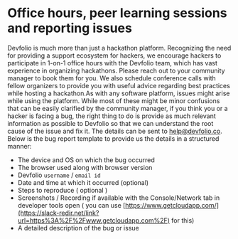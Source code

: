 # Office hours, peer learning sessions and reporting issues

Devfolio is much more than just a hackathon platform. Recognizing the need for providing a support ecosystem for hackers, we encourage hackers to participate in 1-on-1 office hours with the Devfolio team, which has vast experience in organizing hackathons. Please reach out to your community manager to book them for you. We also schedule conference calls with fellow organizers to provide you with useful advice regarding best practices while hosting a hackathon.As with any software platform, issues might arise while using the platform. While most of these might be minor confusions that can be easily clarified by the community manager, if you think you or a hacker is facing a bug, the right thing to do is provide as much relevant information as possible to Devfolio so that we can understand the root cause of the issue and fix it. The details can be sent to help@devfolio.co.  
Below is the bug report template to provide us the details in a structured manner:

* The device and OS on which the bug occurred
* The browser used along with browser version
* Devfolio `username` / `email id`
* Date and time at which it occurred \(optional\)
* Steps to reproduce \( optional \)
* Screenshots / Recording if available with the Console/Network tab in developer tools open \( you can use [https://www.getcloudapp.com/](https://slack-redir.net/link?url=https%3A%2F%2Fwww.getcloudapp.com%2F) for this\)
* A detailed description of the bug or issue

